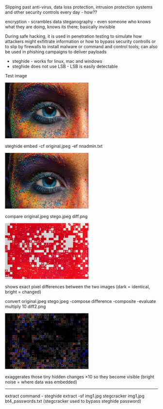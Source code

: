 Slipping past anti-virus, data loss protection, intrusion protection systems and other security controls every day - how??

encryption - scrambles data
steganography - even someone who knows what they are doing, knows its there; basically invisible

During safe hacking, it is used in penetration testing to simulate how attackers might exfiltrate information or how to bypass security controlls or to slip by firewalls to install malware or command and control tools; can also be used in phishing campaigns to deliver payloads

- steghide - works for linux, mac and windows
- steghide does not use LSB - LSB is easily detectable

Test image

![](original.jpeg)

steghide embed -cf original.jpeg  -ef nnadmin.txt

![](stego.jpeg)

compare original.jpeg stego.jpeg diff.png

![](diff.jpeg)


shows exact pixel differences between the two images (dark = identical, bright = changed)

convert original.jpeg stego.jpeg -compose difference -composite -evaluate multiply 10 diff2.png

![](diff2.jpeg)

exaggerates those tiny hidden changes ×10 so they become visible (bright noise = where data was embedded)

--- 
extract command - steghide extract -sf img1.jpg 
stegcracker img1.jpg bt4_passwords.txt (stegcracker used to bypass steghide password)
